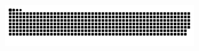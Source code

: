 <picture>
  <source media="(prefers-color-scheme: dark)" srcset="https://raw.githubusercontent.com/aidangomar/aidangomar/output/github-contribution-grid-snake-dark.svg">
  <source media="(prefers-color-scheme: light)" srcset="https://raw.githubusercontent.com/aidangomar/aidangomar/output/github-contribution-grid-snake.svg">
  <img alt="github contribution grid snake animation" src="https://raw.githubusercontent.com/aidangomar/aidangomar/output/github-contribution-grid-snake.svg">
</picture>